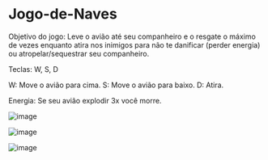 # Jogo-de-Naves

Objetivo do jogo: Leve o avião até seu companheiro e o resgate o máximo de vezes enquanto atira nos inimigos para não te danificar (perder energia) ou atropelar/sequestrar seu companheiro.

Teclas: W, S, D


  W: Move o avião para cima.
  S: Move o avião para baixo.
  D: Atira.

Energia: Se seu avião explodir 3x você morre.

![image](https://user-images.githubusercontent.com/88815532/162342706-3d577062-85ea-4ed1-8609-b82362c7eff1.png)

![image](https://user-images.githubusercontent.com/88815532/162342723-de17b02e-ada4-420b-b257-dde40af1c1c0.png)

![image](https://user-images.githubusercontent.com/88815532/162342679-e616d3e5-ec13-4f36-bcb8-e0f71164beeb.png)

